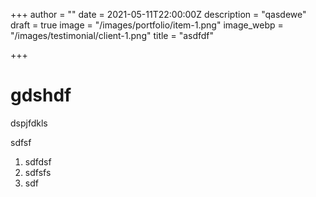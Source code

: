+++
author = ""
date = 2021-05-11T22:00:00Z
description = "qasdewe"
draft = true
image = "/images/portfolio/item-1.png"
image_webp = "/images/testimonial/client-1.png"
title = "asdfdf"

+++
# gdshdf

dspjfdkls

sdfsf

1. sdfdsf
2. sdfsfs
3. sdf